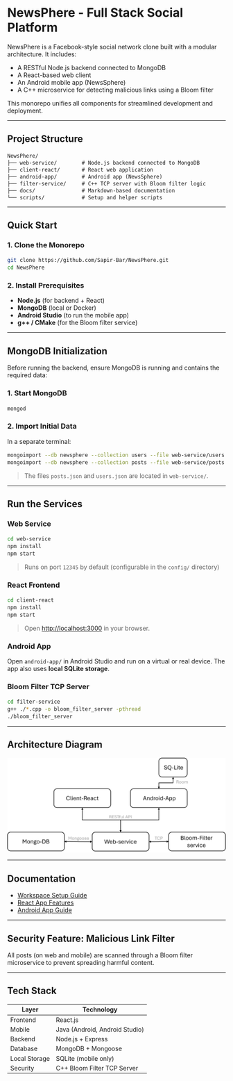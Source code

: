 
# NewsPhere - Full Stack Social Platform

NewsPhere is a Facebook-style social network clone built with a modular architecture. It includes:
- A RESTful Node.js backend connected to MongoDB
- A React-based web client
- An Android mobile app (NewsSphere)
- A C++ microservice for detecting malicious links using a Bloom filter

This monorepo unifies all components for streamlined development and deployment.

---

## Project Structure

```
NewsPhere/
├── web-service/        # Node.js backend connected to MongoDB
├── client-react/       # React web application
├── android-app/        # Android app (NewsSphere)
├── filter-service/     # C++ TCP server with Bloom filter logic
├── docs/               # Markdown-based documentation
└── scripts/            # Setup and helper scripts
```

---

## Quick Start

### 1. Clone the Monorepo

```bash
git clone https://github.com/Sapir-Bar/NewsPhere.git
cd NewsPhere
```

### 2. Install Prerequisites

- **Node.js** (for backend + React)
- **MongoDB** (local or Docker)
- **Android Studio** (to run the mobile app)
- **g++ / CMake** (for the Bloom filter service)

---

## MongoDB Initialization

Before running the backend, ensure MongoDB is running and contains the required data:

### 1. Start MongoDB

```bash
mongod
```

### 2. Import Initial Data

In a separate terminal:

```bash
mongoimport --db newsphere --collection users --file web-service/users.json --jsonArray
mongoimport --db newsphere --collection posts --file web-service/posts.json --jsonArray
```

> The files `posts.json` and `users.json` are located in `web-service/`.
---

## Run the Services

### Web Service

```bash
cd web-service
npm install
npm start
```

> Runs on port `12345` by default (configurable in the `config/` directory)

### React Frontend

```bash
cd client-react
npm install
npm start
```

> Open [http://localhost:3000](http://localhost:3000) in your browser.

### Android App

Open `android-app/` in Android Studio and run on a virtual or real device. The app also uses **local SQLite storage**.

### Bloom Filter TCP Server

```bash
cd filter-service
g++ ./*.cpp -o bloom_filter_server -pthread
./bloom_filter_server
```

---

## Architecture Diagram

![NewsSphere Architecture](docs/Photos/architecture_diagram.png)

---

## Documentation

- [Workspace Setup Guide](docs/settingUpWorkSpace.md)
- [React App Features](docs/react.md)
- [Android App Guide](docs/android_application.md)

---

## Security Feature: Malicious Link Filter

All posts (on web and mobile) are scanned through a Bloom filter microservice to prevent spreading harmful content.

---

## Tech Stack

| Layer        | Technology                     |
|--------------|--------------------------------|
| Frontend     | React.js                       |
| Mobile       | Java (Android, Android Studio) |
| Backend      | Node.js + Express              |
| Database     | MongoDB + Mongoose             |
| Local Storage| SQLite (mobile only)           |
| Security     | C++ Bloom Filter TCP Server    |
